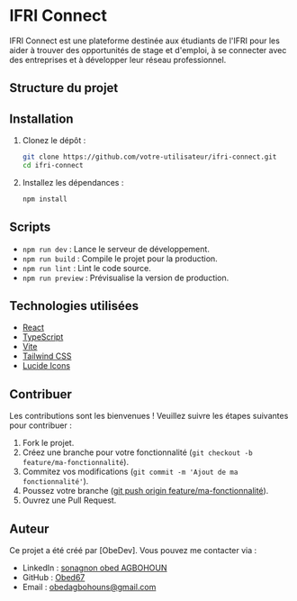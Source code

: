 # IFRI Connect

IFRI Connect est une plateforme destinée aux étudiants de l'IFRI pour les aider à trouver des opportunités de stage et d'emploi, à se connecter avec des entreprises et à développer leur réseau professionnel.

## Structure du projet

## Installation

1. Clonez le dépôt :

     ```sh
     git clone https://github.com/votre-utilisateur/ifri-connect.git
     cd ifri-connect
     ```

2. Installez les dépendances :
     ```sh
     npm install
     ```

## Scripts

-    `npm run dev` : Lance le serveur de développement.
-    `npm run build` : Compile le projet pour la production.
-    `npm run lint` : Lint le code source.
-    `npm run preview` : Prévisualise la version de production.

## Technologies utilisées

-    [React](https://reactjs.org/)
-    [TypeScript](https://www.typescriptlang.org/)
-    [Vite](https://vitejs.dev/)
-    [Tailwind CSS](https://tailwindcss.com/)
-    [Lucide Icons](https://lucide.dev/)

## Contribuer

Les contributions sont les bienvenues ! Veuillez suivre les étapes suivantes pour contribuer :

1. Fork le projet.
2. Créez une branche pour votre fonctionnalité (`git checkout -b feature/ma-fonctionnalité`).
3. Commitez vos modifications (`git commit -m 'Ajout de ma fonctionnalité'`).
4. Poussez votre branche ([git push origin feature/ma-fonctionnalité](http://_vscodecontentref_/21)).
5. Ouvrez une Pull Request.

## Auteur

Ce projet a été créé par [ObeDev]. Vous pouvez me contacter via :
- LinkedIn : [sonagnon obed AGBOHOUN](https://www.linkedin.com/in/obedev/)
- GitHub : [Obed67](https://github.com/Obed67/votre-utilisateur)
- Email : obedagbohouns@gmail.com
